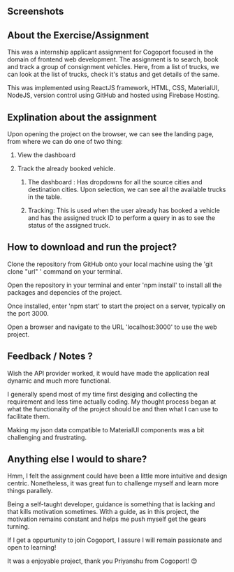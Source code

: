 ## Screenshots

## About the Exercise/Assignment
This was a internship applicant assignment for Cogoport focused in the domain of frontend web development. The assignment is to search, book and track   a group of consignment vehicles. Here, from a list of trucks, we can look at the list of trucks, check it's status and get details of the same. 

This was implemented using ReactJS framework, HTML, CSS, MaterialUI, NodeJS, version control using GitHub and hosted using Firebase Hosting.

## Explination about the assignment

Upon opening the project on the browser, we can see the landing page, from where we can do one of two thing: 

1. View the dashboard
2. Track the already booked vehicle. 

    1. The dashboard : Has dropdowns for all the source cities and destination cities. Upon selection, we can see all the available trucks in the table. 

    2. Tracking: This is used when the user already has booked a vehicle and has the assigned truck ID to perform a query in as to see the status of the assigned truck.  

## How to download and run the project?

Clone the repository from GitHub onto your local machine using the 'git clone "url" ' command on your terminal.

Open the repository in your terminal and enter 'npm install' to install all the packages and depencies of the project. 

Once installed, enter 'npm start' to start the project on a server, typically on the port 3000. 

Open a browser and navigate to the URL 'localhost:3000' to use the web project.

## Feedback / Notes ? 

Wish the API provider worked, it would have made the application real dynamic and much more functional.

I generally spend most of my time first desiging and collecting the requirement and less time actually coding. My thought process began at what the functionality of the project should be and then what I can use to facilitate them.

Making my json data compatible to MaterialUI components was a bit challenging and frustrating. 

## Anything else I would to share? 

Hmm, I felt the assignment could have been a little more intuitive and design centric. Nonetheless, it was great fun to challenge myself and learn more things parallely. 

Being a self-taught developer, guidance is something that is lacking and that kills motivation sometimes. With a guide, as in this project, the motivation remains constant and helps me push myself get the gears turning.

If I get a oppurtunity to join Cogoport, I assure I will remain passionate and open to learning! 
        
It was a enjoyable project, thank you Priyanshu from Cogoport! 😊


